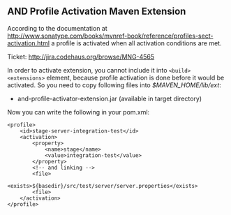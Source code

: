 AND Profile Activation Maven Extension
-------------------------------------

According to the documentation at http://www.sonatype.com/books/mvnref-book/reference/profiles-sect-activation.html a profile is activated when all activation conditions are met.

Ticket: http://jira.codehaus.org/browse/MNG-4565

In order to activate extension, you cannot include it into ```<build><extensions>``` element, because profile activation is done
before it would be activated. So you need to copy following files into *$MAVEN_HOME/lib/ext*:

* and-profile-activator-extension.jar (available in target directory)

Now you can write the following in your pom.xml:

    <profile>
        <id>stage-server-integration-test</id>    
        <activation>
            <property>
                <name>stage</name>
                <value>integration-test</value>
            </property>
			<!-- and linking -->
			<file>
				<exists>${basedir}/src/test/server/server.properties</exists>
			<file>
        </activation>
    </profile>

